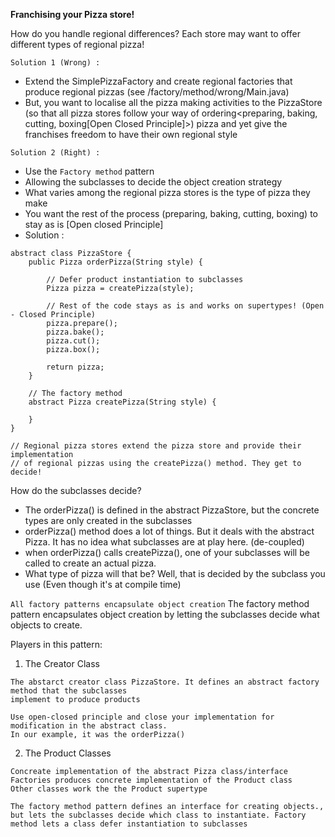 **Franchising your Pizza store!**

How do you handle regional differences? Each store may want to offer different types of regional pizza!

`Solution 1 (Wrong) :`
- Extend the SimplePizzaFactory and create regional factories that produce regional pizzas (see /factory/method/wrong/Main.java)
- But, you want to localise all the pizza making activities to the PizzaStore
(so that all pizza stores follow your way of ordering<preparing, baking, cutting, boxing[Open Closed Principle]>) pizza 
and yet give the franchises freedom to have their own regional style

`Solution 2 (Right) :`
- Use the `Factory method` pattern
- Allowing the subclasses to decide the object creation strategy
- What varies among the regional pizza stores is the type of pizza they make
- You want the rest of the process (preparing, baking, cutting, boxing) to stay as is [Open closed Principle]
- Solution : 
```
abstract class PizzaStore {
    public Pizza orderPizza(String style) {
        
        // Defer product instantiation to subclasses
        Pizza pizza = createPizza(style);
        
        // Rest of the code stays as is and works on supertypes! (Open - Closed Principle)
        pizza.prepare();
        pizza.bake();
        pizza.cut();
        pizza.box();

        return pizza;
    }

    // The factory method    
    abstract Pizza createPizza(String style) {
        
    }
}

// Regional pizza stores extend the pizza store and provide their implementation 
// of regional pizzas using the createPizza() method. They get to decide!
```

How do the subclasses decide?
- The orderPizza() is defined in the abstract PizzaStore, but the concrete types are only created
in the subclasses
- orderPizza() method does a lot of things. But it deals with the abstract Pizza. It has no idea 
what subclasses are at play here. (de-coupled)
- when orderPizza() calls createPizza(), one of your subclasses will be called to create an actual pizza.
- What type of pizza will that be? Well, that is decided by the subclass you use (Even though it's at compile time)

`All factory patterns encapsulate object creation`
The factory method pattern encapsulates object creation by letting the subclasses decide what objects 
to create.

Players in this pattern:
1. The Creator Class
```
The abstarct creator class PizzaStore. It defines an abstract factory method that the subclasses
implement to produce products

Use open-closed principle and close your implementation for modification in the abstract class.
In our example, it was the orderPizza() 
```
2. The Product Classes
```
Concreate implementation of the abstract Pizza class/interface
Factories produces concrete implementation of the Product class
Other classes work the the Product supertype     
```

`The factory method pattern defines an interface for creating objects., but lets the subclasses decide
which class to instantiate. Factory method lets a class defer instantiation to subclasses`